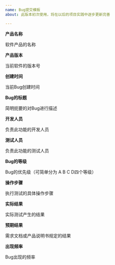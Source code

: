 ```yaml
---
name: Bug提交模板
about: 此版本初次使用，将在以后的项目实践中逐步更新完善

---
```


**产品名称**

软件产品的名称


**产品版本**

当前软件的版本号


**创建时间**

当前Bug创建时间


**Bug的标题**

简明扼要的对Bug进行描述


**开发人员**

负责此功能的开发人员


**测试人员**

负责此功能的测试人员


**Bug的等级**

Bug的优先级（可简单分为 A B C D四个等级）

 
**操作步骤**

执行测试的具体操作步骤


**实际结果**

实际测试产生的结果


**预期结果**

需求文档或产品说明书规定的结果


**出现频率**

Bug出现的频率
